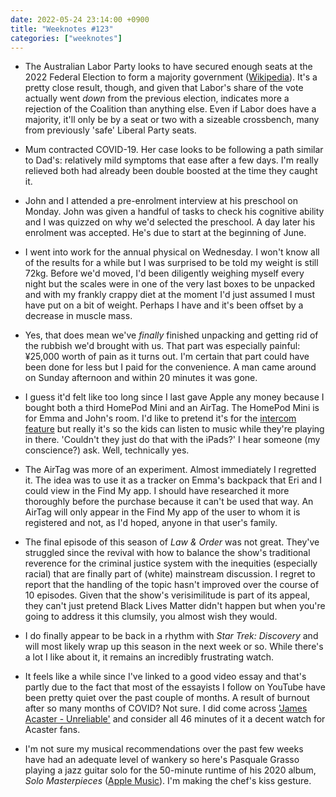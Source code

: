 ```yaml
---
date: 2022-05-24 23:14:00 +0900
title: "Weeknotes #123"
categories: ["weeknotes"]
---
```


- The Australian Labor Party looks to have secured enough seats at the 2022 Federal Election to form a majority government ([Wikipedia](https://en.wikipedia.org/wiki/2022_Australian_federal_election)). It's a pretty close result, though, and given that Labor's share of the vote actually went _down_ from the previous election, indicates more a rejection of the Coalition than anything else. Even if Labor does have a majority, it'll only be by a seat or two with a sizeable crossbench, many from previously 'safe' Liberal Party seats.

- Mum contracted COVID-19. Her case looks to be following a path similar to Dad's: relatively mild symptoms that ease after a few days. I'm really relieved both had already been double boosted at the time they caught it.

- John and I attended a pre-enrolment interview at his preschool on Monday. John was given a handful of tasks to check his cognitive ability and I was quizzed on why we'd selected the preschool. A day later his enrolment was accepted. He's due to start at the beginning of June.

- I went into work for the annual physical on Wednesday. I won't know all of the results for a while but I was surprised to be told my weight is still 72kg. Before we'd moved, I'd been diligently weighing myself every night but the scales were in one of the very last boxes to be unpacked and with my frankly crappy diet at the moment I'd just assumed I must have put on a bit of weight. Perhaps I have and it's been offset by a decrease in muscle mass.

- Yes, that does mean we've _finally_ finished unpacking and getting rid of the rubbish we'd brought with us. That part was especially painful: ¥25,000 worth of pain as it turns out. I'm certain that part could have been done for less but I paid for the convenience. A man came around on Sunday afternoon and within 20 minutes it was gone.

- I guess it'd felt like too long since I last gave Apple any money because I bought both a third HomePod Mini and an AirTag. The HomePod Mini is for Emma and John's room. I'd like to pretend it's for the [intercom feature](https://support.apple.com/en-us/HT206149) but really it's so the kids can listen to music while they're playing in there. 'Couldn't they just do that with the iPads?' I hear someone (my conscience?) ask. Well, technically yes.

- The AirTag was more of an experiment. Almost immediately I regretted it. The idea was to use it as a tracker on Emma's backpack that Eri and I could view in the Find My app. I should have researched it more thoroughly before the purchase because it can't be used that way. An AirTag will only appear in the Find My app of the user to whom it is registered and not, as I'd hoped, anyone in that user's family.

- The final episode of this season of _Law & Order_ was not great. They've struggled since the revival with how to balance the show's traditional reverence for the criminal justice system with the inequities (especially racial) that are finally part of (white) mainstream discussion. I regret to report that the handling of the topic hasn't improved over the course of 10 episodes. Given that the show's verisimilitude is part of its appeal, they can't just pretend Black Lives Matter didn't happen but when you're going to address it this clumsily, you almost wish they would.

- I do finally appear to be back in a rhythm with _Star Trek: Discovery_ and will most likely wrap up this season in the next week or so. While there's a lot I like about it, it remains an incredibly frustrating watch.

- It feels like a while since I've linked to a good video essay and that's partly due to the fact that most of the essayists I follow on YouTube have been pretty quiet over the past couple of months. A result of burnout after so many months of COVID? Not sure. I did come across ['James Acaster - Unreliable'](https://www.youtube.com/watch?v=eMLvjZACr8M) and consider all 46 minutes of it a decent watch for Acaster fans.

- I'm not sure my musical recommendations over the past few weeks have had an adequate level of wankery so here's Pasquale Grasso playing a jazz guitar solo for the 50-minute runtime of his 2020 album, _Solo Masterpieces_ ([Apple Music](https://music.apple.com/us/album/solo-masterpieces/1499321924)). I'm making the chef's kiss gesture.
